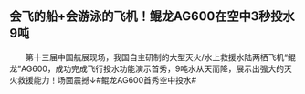 ## 会飞的船+会游泳的飞机！鲲龙AG600在空中3秒投水9吨
　　第十三届中国航展现场，我国自主研制的大型灭火/水上救援水陆两栖飞机“鲲龙”AG600，成功完成飞行投水功能演示首秀，9吨水从天而降，展示出强大的灭火救援能力！场面震撼↓#鲲龙AG600首秀空中投水# 

